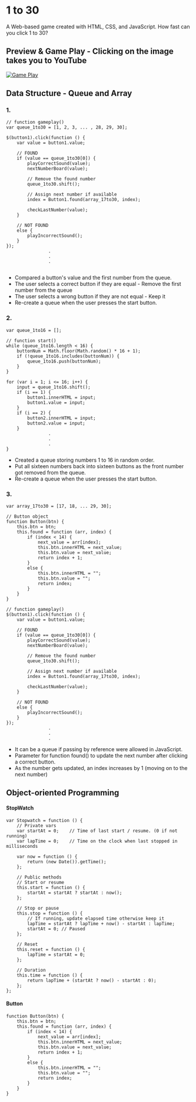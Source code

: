 # 1 to 30
A Web-based game created with HTML, CSS, and JavaScript. How fast can you click 1 to 30?

## Preview & Game Play - Clicking on the image takes you to YouTube
[![Game Play](https://user-images.githubusercontent.com/48369187/58526341-aaaf3080-819c-11e9-9536-c366af62fa12.png)](http://www.youtube.com/watch?v=zMFpgIZ95SA "1to30")


## Data Structure - Queue and Array
### 1.
```
// function gameplay()
var queue_1to30 = [1, 2, 3, ... , 28, 29, 30];

$(button1).click(function () {
    var value = button1.value;
    
    // FOUND
    if (value == queue_1to30[0]) {
        playCorrectSound(value);
        nextNumberBoard(value);
        
        // Remove the found number
        queue_1to30.shift();

        // Assign next number if available
        index = Button1.found(array_17to30, index);

        checkLastNumber(value);
    }
    
    // NOT FOUND
    else {
        playIncorrectSound();
    }
});
                .
                .
                .


```
* Compared a button's value and the first number from the queue.
* The user selects a correct button if they are equal - Remove the first number from the queue
* The user selects a wrong button if they are not equal - Keep it
* Re-create a queue when the user presses the start button.

### 2.
```
var queue_1to16 = [];

// function start()
while (queue_1to16.length < 16) {
    buttonNum = Math.floor(Math.random() * 16 + 1);
    if (!queue_1to16.includes(buttonNum)) {
        queue_1to16.push(buttonNum);
    }
}

for (var i = 1; i <= 16; i++) {
    input = queue_1to16.shift();
    if (i == 1) {
        button1.innerHTML = input;
        button1.value = input;
    }
    if (i == 2) {
        button2.innerHTML = input;
        button2.value = input;
    }
                .
                .
                .
}
```
* Created a queue storing numbers 1 to 16 in random order.
* Put all sixteen numbers back into sixteen buttons as the front number got removed from the queue.
* Re-create a queue when the user presses the start button.

### 3.
```
var array_17to30 = [17, 18, ... 29, 30];

// Button object
function Button(btn) {
    this.btn = btn;
    this.found = function (arr, index) {
        if (index < 14) {
            next_value = arr[index];
            this.btn.innerHTML = next_value;
            this.btn.value = next_value;
            return index + 1;
        }
        else {
            this.btn.innerHTML = "";
            this.btn.value = "";
            return index;
        }
    }
}

// function gameplay()
$(button1).click(function () {
    var value = button1.value;
    
    // FOUND
    if (value == queue_1to30[0]) {
        playCorrectSound(value);
        nextNumberBoard(value);
        
        // Remove the found number
        queue_1to30.shift();

        // Assign next number if available
        index = Button1.found(array_17to30, index);

        checkLastNumber(value);
    }
    
    // NOT FOUND
    else {
        playIncorrectSound();
    }
});
                .
                .
                .

```
* It can be a queue if passing by reference were allowed in JavaScript.
* Parameter for function found() to update the next number after clicking a correct button.
* As the number gets updated, an index increases by 1 (moving on to the next number)


## Object-oriented Programming
#### StopWatch
```
var Stopwatch = function () {
    // Private vars
    var startAt = 0;	// Time of last start / resume. (0 if not running)
    var lapTime = 0;	// Time on the clock when last stopped in milliseconds

    var now = function () {
        return (new Date()).getTime();
    };

    // Public methods
    // Start or resume
    this.start = function () {
        startAt = startAt ? startAt : now();
    };

    // Stop or pause
    this.stop = function () {
        // If running, update elapsed time otherwise keep it
        lapTime = startAt ? lapTime + now() - startAt : lapTime;
        startAt = 0; // Paused
    };

    // Reset
    this.reset = function () {
        lapTime = startAt = 0;
    };

    // Duration
    this.time = function () {
        return lapTime + (startAt ? now() - startAt : 0);
    };
};
```

#### Button
```
function Button(btn) {
    this.btn = btn;
    this.found = function (arr, index) {
        if (index < 14) {
            next_value = arr[index];
            this.btn.innerHTML = next_value;
            this.btn.value = next_value;
            return index + 1;
        }
        else {
            this.btn.innerHTML = "";
            this.btn.value = "";
            return index;
        }
    }
}
```

